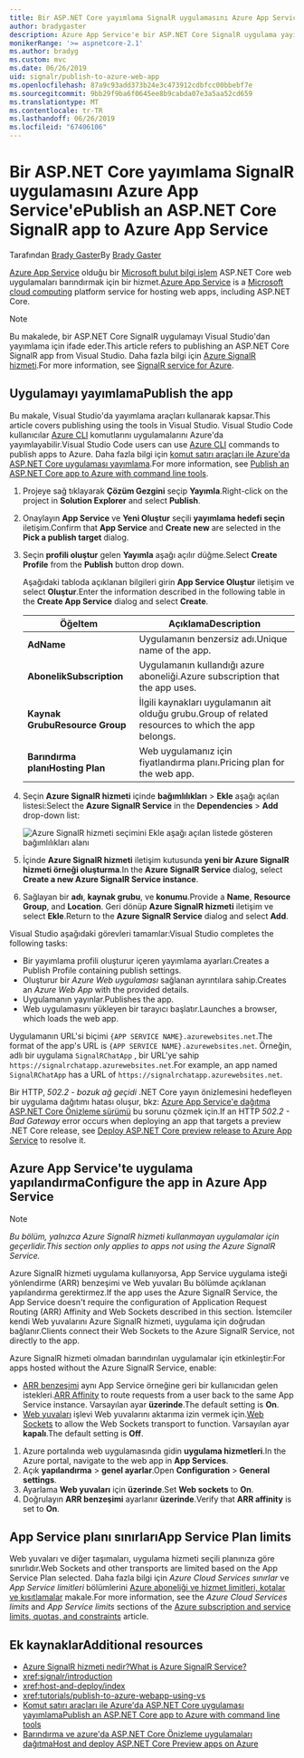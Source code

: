 ```yaml
---
title: Bir ASP.NET Core yayımlama SignalR uygulamasını Azure App Service'e
author: bradygaster
description: Azure App Service'e bir ASP.NET Core SignalR uygulama yayımlama hakkında bilgi edinin.
monikerRange: '>= aspnetcore-2.1'
ms.author: bradyg
ms.custom: mvc
ms.date: 06/26/2019
uid: signalr/publish-to-azure-web-app
ms.openlocfilehash: 87a9c93add373b24e3c473912cdbfcc00bbebf7e
ms.sourcegitcommit: 9bb29f9ba6f0645ee8b9cabda07e3a5aa52cd659
ms.translationtype: MT
ms.contentlocale: tr-TR
ms.lasthandoff: 06/26/2019
ms.locfileid: "67406106"
---
```

# <a name="publish-an-aspnet-core-signalr-app-to-azure-app-service"></a><span data-ttu-id="37ba9-103">Bir ASP.NET Core yayımlama SignalR uygulamasını Azure App Service'e</span><span class="sxs-lookup"><span data-stu-id="37ba9-103">Publish an ASP.NET Core SignalR app to Azure App Service</span></span>

<span data-ttu-id="37ba9-104">Tarafından [Brady Gaster](https://twitter.com/bradygaster)</span><span class="sxs-lookup"><span data-stu-id="37ba9-104">By [Brady Gaster](https://twitter.com/bradygaster)</span></span>

<span data-ttu-id="37ba9-105">[Azure App Service](/azure/app-service/app-service-web-overview) olduğu bir [Microsoft bulut bilgi işlem](https://azure.microsoft.com/) ASP.NET Core web uygulamaları barındırmak için bir hizmet.</span><span class="sxs-lookup"><span data-stu-id="37ba9-105">[Azure App Service](/azure/app-service/app-service-web-overview) is a [Microsoft cloud computing](https://azure.microsoft.com/) platform service for hosting web apps, including ASP.NET Core.</span></span>

> [!NOTE]
> <span data-ttu-id="37ba9-106">Bu makalede, bir ASP.NET Core SignalR uygulamayı Visual Studio'dan yayımlama için ifade eder.</span><span class="sxs-lookup"><span data-stu-id="37ba9-106">This article refers to publishing an ASP.NET Core SignalR app from Visual Studio.</span></span> <span data-ttu-id="37ba9-107">Daha fazla bilgi için [Azure SignalR hizmeti](https://azure.microsoft.com/services/signalr-service).</span><span class="sxs-lookup"><span data-stu-id="37ba9-107">For more information, see [SignalR service for Azure](https://azure.microsoft.com/services/signalr-service).</span></span>

## <a name="publish-the-app"></a><span data-ttu-id="37ba9-108">Uygulamayı yayımlama</span><span class="sxs-lookup"><span data-stu-id="37ba9-108">Publish the app</span></span>

<span data-ttu-id="37ba9-109">Bu makale, Visual Studio'da yayımlama araçları kullanarak kapsar.</span><span class="sxs-lookup"><span data-stu-id="37ba9-109">This article covers publishing using the tools in Visual Studio.</span></span> <span data-ttu-id="37ba9-110">Visual Studio Code kullanıcılar [Azure CLI](/cli/azure) komutlarını uygulamalarını Azure'da yayımlayabilir.</span><span class="sxs-lookup"><span data-stu-id="37ba9-110">Visual Studio Code users can use [Azure CLI](/cli/azure) commands to publish apps to Azure.</span></span> <span data-ttu-id="37ba9-111">Daha fazla bilgi için [komut satırı araçları ile Azure'da ASP.NET Core uygulaması yayımlama](/azure/app-service/app-service-web-get-started-dotnet).</span><span class="sxs-lookup"><span data-stu-id="37ba9-111">For more information, see [Publish an ASP.NET Core app to Azure with command line tools](/azure/app-service/app-service-web-get-started-dotnet).</span></span>

1. <span data-ttu-id="37ba9-112">Projeye sağ tıklayarak **Çözüm Gezgini** seçip **Yayımla**.</span><span class="sxs-lookup"><span data-stu-id="37ba9-112">Right-click on the project in **Solution Explorer** and select **Publish**.</span></span>

1. <span data-ttu-id="37ba9-113">Onaylayın **App Service** ve **Yeni Oluştur** seçili **yayımlama hedefi seçin** iletişim.</span><span class="sxs-lookup"><span data-stu-id="37ba9-113">Confirm that **App Service** and **Create new** are selected in the **Pick a publish target** dialog.</span></span>

1. <span data-ttu-id="37ba9-114">Seçin **profili oluştur** gelen **Yayımla** aşağı açılır düğme.</span><span class="sxs-lookup"><span data-stu-id="37ba9-114">Select **Create Profile** from the **Publish** button drop down.</span></span>

   <span data-ttu-id="37ba9-115">Aşağıdaki tabloda açıklanan bilgileri girin **App Service Oluştur** iletişim ve select **Oluştur**.</span><span class="sxs-lookup"><span data-stu-id="37ba9-115">Enter the information described in the following table in the **Create App Service** dialog and select **Create**.</span></span>

   | <span data-ttu-id="37ba9-116">Öğe</span><span class="sxs-lookup"><span data-stu-id="37ba9-116">Item</span></span>               | <span data-ttu-id="37ba9-117">Açıklama</span><span class="sxs-lookup"><span data-stu-id="37ba9-117">Description</span></span> |
   | ------------------ | ----------- |
   | <span data-ttu-id="37ba9-118">**Ad**</span><span class="sxs-lookup"><span data-stu-id="37ba9-118">**Name**</span></span>           | <span data-ttu-id="37ba9-119">Uygulamanın benzersiz adı.</span><span class="sxs-lookup"><span data-stu-id="37ba9-119">Unique name of the app.</span></span> |
   | <span data-ttu-id="37ba9-120">**Abonelik**</span><span class="sxs-lookup"><span data-stu-id="37ba9-120">**Subscription**</span></span>   | <span data-ttu-id="37ba9-121">Uygulamanın kullandığı azure aboneliği.</span><span class="sxs-lookup"><span data-stu-id="37ba9-121">Azure subscription that the app uses.</span></span> |
   | <span data-ttu-id="37ba9-122">**Kaynak Grubu**</span><span class="sxs-lookup"><span data-stu-id="37ba9-122">**Resource Group**</span></span> | <span data-ttu-id="37ba9-123">İlgili kaynakları uygulamanın ait olduğu grubu.</span><span class="sxs-lookup"><span data-stu-id="37ba9-123">Group of related resources to which the app belongs.</span></span> |
   | <span data-ttu-id="37ba9-124">**Barındırma planı**</span><span class="sxs-lookup"><span data-stu-id="37ba9-124">**Hosting Plan**</span></span>   | <span data-ttu-id="37ba9-125">Web uygulamanız için fiyatlandırma planı.</span><span class="sxs-lookup"><span data-stu-id="37ba9-125">Pricing plan for the web app.</span></span> |

1. <span data-ttu-id="37ba9-126">Seçin **Azure SignalR hizmeti** içinde **bağımlılıkları** > **Ekle** aşağı açılan listesi:</span><span class="sxs-lookup"><span data-stu-id="37ba9-126">Select the **Azure SignalR Service** in the **Dependencies** > **Add** drop-down list:</span></span>

   ![Azure SignalR hizmeti seçimini Ekle aşağı açılan listede gösteren bağımlılıkları alanı](publish-to-azure-web-app/_static/signalr-service-dependency.png)

1. <span data-ttu-id="37ba9-128">İçinde **Azure SignalR hizmeti** iletişim kutusunda **yeni bir Azure SignalR hizmeti örneği oluşturma**.</span><span class="sxs-lookup"><span data-stu-id="37ba9-128">In the **Azure SignalR Service** dialog, select **Create a new Azure SignalR Service instance**.</span></span>

1. <span data-ttu-id="37ba9-129">Sağlayan bir **adı**, **kaynak grubu**, ve **konumu**.</span><span class="sxs-lookup"><span data-stu-id="37ba9-129">Provide a **Name**, **Resource Group**, and **Location**.</span></span> <span data-ttu-id="37ba9-130">Geri dönüp **Azure SignalR hizmeti** iletişim ve select **Ekle**.</span><span class="sxs-lookup"><span data-stu-id="37ba9-130">Return to the **Azure SignalR Service** dialog and select **Add**.</span></span>

<span data-ttu-id="37ba9-131">Visual Studio aşağıdaki görevleri tamamlar:</span><span class="sxs-lookup"><span data-stu-id="37ba9-131">Visual Studio completes the following tasks:</span></span>

* <span data-ttu-id="37ba9-132">Bir yayımlama profili oluşturur içeren yayımlama ayarları.</span><span class="sxs-lookup"><span data-stu-id="37ba9-132">Creates a Publish Profile containing publish settings.</span></span>
* <span data-ttu-id="37ba9-133">Oluşturur bir *Azure Web uygulaması* sağlanan ayrıntılara sahip.</span><span class="sxs-lookup"><span data-stu-id="37ba9-133">Creates an *Azure Web App* with the provided details.</span></span>
* <span data-ttu-id="37ba9-134">Uygulamanın yayınlar.</span><span class="sxs-lookup"><span data-stu-id="37ba9-134">Publishes the app.</span></span>
* <span data-ttu-id="37ba9-135">Web uygulamasını yükleyen bir tarayıcı başlatır.</span><span class="sxs-lookup"><span data-stu-id="37ba9-135">Launches a browser, which loads the web app.</span></span>

<span data-ttu-id="37ba9-136">Uygulamanın URL'si biçimi `{APP SERVICE NAME}.azurewebsites.net`.</span><span class="sxs-lookup"><span data-stu-id="37ba9-136">The format of the app's URL is `{APP SERVICE NAME}.azurewebsites.net`.</span></span> <span data-ttu-id="37ba9-137">Örneğin, adlı bir uygulama `SignalRChatApp` , bir URL'ye sahip `https://signalrchatapp.azurewebsites.net`.</span><span class="sxs-lookup"><span data-stu-id="37ba9-137">For example, an app named `SignalRChatApp` has a URL of `https://signalrchatapp.azurewebsites.net`.</span></span>

<span data-ttu-id="37ba9-138">Bir HTTP, *502.2 - bozuk ağ geçidi* .NET Core yayın önizlemesini hedefleyen bir uygulama dağıtımı hatası oluşur, bkz: [Azure App Service'e dağıtma ASP.NET Core Önizleme sürümü](xref:host-and-deploy/azure-apps/index#deploy-aspnet-core-preview-release-to-azure-app-service) bu sorunu çözmek için.</span><span class="sxs-lookup"><span data-stu-id="37ba9-138">If an HTTP *502.2 - Bad Gateway* error occurs when deploying an app that targets a preview .NET Core release, see [Deploy ASP.NET Core preview release to Azure App Service](xref:host-and-deploy/azure-apps/index#deploy-aspnet-core-preview-release-to-azure-app-service) to resolve it.</span></span>

## <a name="configure-the-app-in-azure-app-service"></a><span data-ttu-id="37ba9-139">Azure App Service'te uygulama yapılandırma</span><span class="sxs-lookup"><span data-stu-id="37ba9-139">Configure the app in Azure App Service</span></span>

> [!NOTE]
> <span data-ttu-id="37ba9-140">*Bu bölüm, yalnızca Azure SignalR hizmeti kullanmayan uygulamalar için geçerlidir.*</span><span class="sxs-lookup"><span data-stu-id="37ba9-140">*This section only applies to apps not using the Azure SignalR Service.*</span></span>
>
> <span data-ttu-id="37ba9-141">Azure SignalR hizmeti uygulama kullanıyorsa, App Service uygulama isteği yönlendirme (ARR) benzeşimi ve Web yuvaları Bu bölümde açıklanan yapılandırma gerektirmez.</span><span class="sxs-lookup"><span data-stu-id="37ba9-141">If the app uses the Azure SignalR Service, the App Service doesn't require the configuration of Application Request Routing (ARR) Affinity and Web Sockets described in this section.</span></span> <span data-ttu-id="37ba9-142">İstemciler kendi Web yuvalarını Azure SignalR hizmeti, uygulama için doğrudan bağlanır.</span><span class="sxs-lookup"><span data-stu-id="37ba9-142">Clients connect their Web Sockets to the Azure SignalR Service, not directly to the app.</span></span>

<span data-ttu-id="37ba9-143">Azure SignalR hizmeti olmadan barındırılan uygulamalar için etkinleştir:</span><span class="sxs-lookup"><span data-stu-id="37ba9-143">For apps hosted without the Azure SignalR Service, enable:</span></span>

* <span data-ttu-id="37ba9-144">[ARR benzeşimi](https://azure.github.io/AppService/2016/05/16/Disable-Session-affinity-cookie-(ARR-cookie)-for-Azure-web-apps.html) aynı App Service örneğine geri bir kullanıcıdan gelen istekleri.</span><span class="sxs-lookup"><span data-stu-id="37ba9-144">[ARR Affinity](https://azure.github.io/AppService/2016/05/16/Disable-Session-affinity-cookie-(ARR-cookie)-for-Azure-web-apps.html) to route requests from a user back to the same App Service instance.</span></span> <span data-ttu-id="37ba9-145">Varsayılan ayar **üzerinde**.</span><span class="sxs-lookup"><span data-stu-id="37ba9-145">The default setting is **On**.</span></span>
* <span data-ttu-id="37ba9-146">[Web yuvaları](xref:fundamentals/websockets) işlevi Web yuvalarını aktarıma izin vermek için.</span><span class="sxs-lookup"><span data-stu-id="37ba9-146">[Web Sockets](xref:fundamentals/websockets) to allow the Web Sockets transport to function.</span></span> <span data-ttu-id="37ba9-147">Varsayılan ayar **kapalı**.</span><span class="sxs-lookup"><span data-stu-id="37ba9-147">The default setting is **Off**.</span></span>

1. <span data-ttu-id="37ba9-148">Azure portalında web uygulamasında gidin **uygulama hizmetleri**.</span><span class="sxs-lookup"><span data-stu-id="37ba9-148">In the Azure portal, navigate to the web app in **App Services**.</span></span>
1. <span data-ttu-id="37ba9-149">Açık **yapılandırma** > **genel ayarlar**.</span><span class="sxs-lookup"><span data-stu-id="37ba9-149">Open **Configuration** > **General settings**.</span></span>
1. <span data-ttu-id="37ba9-150">Ayarlama **Web yuvaları** için **üzerinde**.</span><span class="sxs-lookup"><span data-stu-id="37ba9-150">Set **Web sockets** to **On**.</span></span>
1. <span data-ttu-id="37ba9-151">Doğrulayın **ARR benzeşimi** ayarlanır **üzerinde**.</span><span class="sxs-lookup"><span data-stu-id="37ba9-151">Verify that **ARR affinity** is set to **On**.</span></span>

## <a name="app-service-plan-limits"></a><span data-ttu-id="37ba9-152">App Service planı sınırları</span><span class="sxs-lookup"><span data-stu-id="37ba9-152">App Service Plan limits</span></span>

<span data-ttu-id="37ba9-153">Web yuvaları ve diğer taşımaları, uygulama hizmeti seçili planınıza göre sınırlıdır.</span><span class="sxs-lookup"><span data-stu-id="37ba9-153">Web Sockets and other transports are limited based on the App Service Plan selected.</span></span> <span data-ttu-id="37ba9-154">Daha fazla bilgi için *Azure Cloud Services sınırlar* ve *App Service limitleri* bölümlerini [Azure aboneliği ve hizmet limitleri, kotalar ve kısıtlamalar](/azure/azure-subscription-service-limits#app-service-limits) makale.</span><span class="sxs-lookup"><span data-stu-id="37ba9-154">For more information, see the *Azure Cloud Services limits* and *App Service limits* sections of the [Azure subscription and service limits, quotas, and constraints](/azure/azure-subscription-service-limits#app-service-limits) article.</span></span>

## <a name="additional-resources"></a><span data-ttu-id="37ba9-155">Ek kaynaklar</span><span class="sxs-lookup"><span data-stu-id="37ba9-155">Additional resources</span></span>

* [<span data-ttu-id="37ba9-156">Azure SignalR hizmeti nedir?</span><span class="sxs-lookup"><span data-stu-id="37ba9-156">What is Azure SignalR Service?</span></span>](/azure/azure-signalr/signalr-overview)
* <xref:signalr/introduction>
* <xref:host-and-deploy/index>
* <xref:tutorials/publish-to-azure-webapp-using-vs>
* [<span data-ttu-id="37ba9-157">Komut satırı araçları ile Azure'da ASP.NET Core uygulaması yayımlama</span><span class="sxs-lookup"><span data-stu-id="37ba9-157">Publish an ASP.NET Core app to Azure with command line tools</span></span>](/azure/app-service/app-service-web-get-started-dotnet)
* [<span data-ttu-id="37ba9-158">Barındırma ve azure'da ASP.NET Core Önizleme uygulamaları dağıtma</span><span class="sxs-lookup"><span data-stu-id="37ba9-158">Host and deploy ASP.NET Core Preview apps on Azure</span></span>](xref:host-and-deploy/azure-apps/index#deploy-aspnet-core-preview-release-to-azure-app-service)
